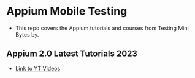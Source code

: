# Appium Mobile Testing

* This repo covers the Appium tutorials and courses from Testing Mini Bytes by.

## Appium 2.0 Latest Tutorials 2023
* [Link to YT Videos](https://www.youtube.com/playlist?list=PL9ok7C7Yn9A99LiTcemmKmupBdNB38bbo)